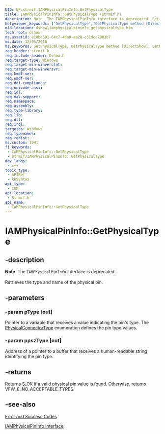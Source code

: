 ```yaml
---
UID: NF:strmif.IAMPhysicalPinInfo.GetPhysicalType
title: IAMPhysicalPinInfo::GetPhysicalType (strmif.h)
description: Note  The IAMPhysicalPinInfo interface is deprecated. Retrieves the type and name of the physical pin.
helpviewer_keywords: ["GetPhysicalType","GetPhysicalType method [DirectShow]","GetPhysicalType method [DirectShow]","IAMPhysicalPinInfo interface","IAMPhysicalPinInfo interface [DirectShow]","GetPhysicalType method","IAMPhysicalPinInfo.GetPhysicalType","IAMPhysicalPinInfo::GetPhysicalType","IAMPhysicalPinInfoGetPhysicalType","dshow.iamphysicalpininfo_getphysicaltype","strmif/IAMPhysicalPinInfo::GetPhysicalType"]
old-location: dshow\iamphysicalpininfo_getphysicaltype.htm
tech.root: dshow
ms.assetid: e18be591-64c7-4da0-aa28-c51dca7901b7
ms.date: 12/05/2018
ms.keywords: GetPhysicalType, GetPhysicalType method [DirectShow], GetPhysicalType method [DirectShow],IAMPhysicalPinInfo interface, IAMPhysicalPinInfo interface [DirectShow],GetPhysicalType method, IAMPhysicalPinInfo.GetPhysicalType, IAMPhysicalPinInfo::GetPhysicalType, IAMPhysicalPinInfoGetPhysicalType, dshow.iamphysicalpininfo_getphysicaltype, strmif/IAMPhysicalPinInfo::GetPhysicalType
req.header: strmif.h
req.include-header: Dshow.h
req.target-type: Windows
req.target-min-winverclnt: 
req.target-min-winversvr: 
req.kmdf-ver: 
req.umdf-ver: 
req.ddi-compliance: 
req.unicode-ansi: 
req.idl: 
req.max-support: 
req.namespace: 
req.assembly: 
req.type-library: 
req.lib: 
req.dll: 
req.irql: 
targetos: Windows
req.typenames: 
req.redist: 
ms.custom: 19H1
f1_keywords:
 - IAMPhysicalPinInfo::GetPhysicalType
 - strmif/IAMPhysicalPinInfo::GetPhysicalType
dev_langs:
 - c++
topic_type:
 - APIRef
 - kbSyntax
api_type:
 - COM
api_location:
 - Strmif.h
api_name:
 - IAMPhysicalPinInfo::GetPhysicalType
---
```


# IAMPhysicalPinInfo::GetPhysicalType


## -description

<div class="alert"><b>Note</b>  The <code>IAMPhysicalPinInfo</code> interface is deprecated.</div>
<div> </div>
Retrieves the type and name of the physical pin.

## -parameters

### -param pType [out]

Pointer to a variable that receives a value indicating the pin's type. The [PhysicalConnectorType](/windows/desktop/api/strmif/ne-strmif-physicalconnectortype) enumeration defines the pin type values.

### -param ppszType [out]

Address of a pointer to a buffer that receives a human-readable string identifying the pin type.

## -returns

Returns S_OK if a valid physical pin value is found. Otherwise, returns VFW_E_NO_ACCEPTABLE_TYPES.

## -see-also

<a href="/windows/desktop/DirectShow/error-and-success-codes">Error and Success Codes</a>



<a href="/windows/desktop/api/strmif/nn-strmif-iamphysicalpininfo">IAMPhysicalPinInfo Interface</a>


